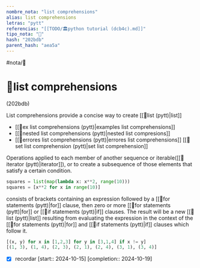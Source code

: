 ```yaml
---
nombre_nota: "list comprehensions"
alias: list comprehensions
letras: "pytt"
referencias: "[[TODO/🏛️python tutorial (dcb4c).md]]"
tipo_nota: "📑"
hash: "202bdb"
parent_hash: "aea5a"
---
```


#nota/📑

# 📑list comprehensions
<div class="hash">(202bdb)</div>

List comprehensions provide a concise way to create [[📑list (pytt)|list]]


- [[📑ex list comprehensions (pytt)|examples list comprehensions]]
- [[📑nested list comprehensions (pytt)|nested list compresions]]
- [[📑errores list comprehensions (pytt)|errores list comprehensions]]
[[📑set list comprehension (pytt)|set list comprehension]]


Operations applied to each member of another sequence or iterable([[📑iterator (pytt)|iterator]]), or to create a subsequence of those elements that satisfy a certain condition.


```python
squares = list(map(lambda x: x**2, range(10)))
squares = [x**2 for x in range(10)]
```


consists of brackets containing an expression followed by a [[📑for statements (pytt)|for]] clause, then zero or more [[📑for statements (pytt)|for]] or  [[📑if statements (pytt)|if]] clauses.
The result will be a new [[📑list (pytt)|list]] resulting from evaluating the expression in the context of the [[📑for statements (pytt)|for]] and  [[📑if statements (pytt)|if]] clauses which follow it.

```python
[(x, y) for x in [1,2,3] for y in [3,1,4] if x != y]
[(1, 3), (1, 4), (2, 3), (2, 1), (2, 4), (3, 1), (3, 4)]
```



- [x] recordar  [start:: 2024-10-15]  [completion:: 2024-10-19]